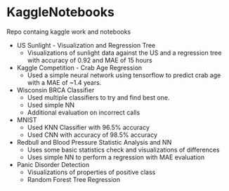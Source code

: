 # KaggleNotebooks
Repo containg kaggle work and notebooks   
  * US Sunlight - Visualization and Regression Tree  
    * Visualizations of sunlight data against the US and a regression tree with accuracy of 0.92 and MAE of 15 hours  
  * Kaggle Competition - Crab Age Regression  
    * Used a simple neural network using tensorflow to predict crab age with a MAE of ~1.4 years. 
  * Wisconsin BRCA Classifier  
    * Used multiple classifiers to try and find best one.
    * Used simple NN
    * Additional evaluation on incorrect calls
  * MNIST  
    * Used KNN Classifier with 96.5% accuracy
    * Used CNN with accuracy of 98.5% accuracy  
  * Redbull and Blood Pressure Statistic Analysis and NN
    * Uses some basic statistics check and visualizations of differences
    * Uses simple NN to perform a regression with MAE evaluation
  * Panic Disorder Detection  
    * Visualizations of properties of positive class
    * Random Forest Tree Regression 
